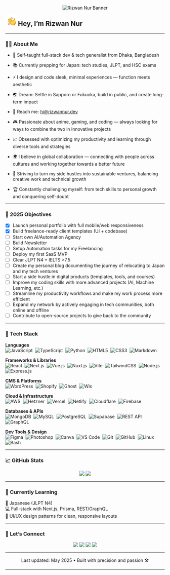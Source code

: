 <!-- Banner -->
<p align="center">
  <img src="https://raw.githubusercontent.com/rizwannur/rizwannur/main/assets/banner.jpg" alt="Rizwan Nur Banner" />
</p>

<!-- Wave Gif & Intro -->
<p><img src="https://raw.githubusercontent.com/AVS1508/AVS1508/master/assets/Hand%20Wave.gif" width="40" align="left" /> <h2>Hey, I’m Rizwan Nur</h2></p>

---

### 👨‍💻 About Me

- 🧠 Self-taught full-stack dev & tech generalist from Dhaka, Bangladesh  
- 📚 Currently prepping for Japan: tech studies, JLPT, and HSC exams  
- ⚡ I design and code sleek, minimal experiences — function meets aesthetic  
- 🌏 Dream: Settle in Sapporo or Fukuoka, build in public, and create long-term impact  
- 💬 Reach me: [hi@rizwannur.dev](mailto:hi@rizwannur.xyz)  

- 🎮 Passionate about anime, gaming, and coding — always looking for ways to combine the two in innovative projects  
- 📈 Obsessed with optimizing my productivity and learning through diverse tools and strategies  
- 🌍 I believe in global collaboration — connecting with people across cultures and working together towards a better future  
- 🚀 Striving to turn my side hustles into sustainable ventures, balancing creative work and technical growth  
- 🏆 Constantly challenging myself: from tech skills to personal growth and conquering self-doubt  

---

### 🎯 2025 Objectives

- [x] Launch personal portfolio with full mobile/web responsiveness  
- [x] Build freelance-ready client templates (UI + codebase)  
- [ ] Start own AI/Automation Agency  
- [ ] Build Newsletter  
- [ ] Setup Automation tasks for my Freelancing  
- [ ] Deploy my first SaaS MVP  
- [ ] Clear JLPT N4 + IELTS >7.5  
- [ ] Create my personal blog documenting the journey of relocating to Japan and my tech ventures  
- [ ] Start a side hustle in digital products (templates, tools, and courses)  
- [ ] Improve my coding skills with more advanced projects (AI, Machine Learning, etc.)  
- [ ] Streamline my productivity workflows and make my work process more efficient  
- [ ] Expand my network by actively engaging in tech communities, both online and offline  
- [ ] Contribute to open-source projects to give back to the community  

---

### 🧪 Tech Stack

**Languages**  
![JavaScript](https://img.shields.io/badge/-JavaScript-05122A?style=flat&logo=javascript)&nbsp;
![TypeScript](https://img.shields.io/badge/-TypeScript-05122A?style=flat&logo=typescript)&nbsp;
![Python](https://img.shields.io/badge/-Python-05122A?style=flat&logo=python)&nbsp;
![HTML5](https://img.shields.io/badge/-HTML5-05122A?style=flat&logo=html5)&nbsp;
![CSS3](https://img.shields.io/badge/-CSS3-05122A?style=flat&logo=css3)&nbsp;
![Markdown](https://img.shields.io/badge/-Markdown-05122A?style=flat&logo=markdown)&nbsp;

**Frameworks & Libraries**  
![React](https://img.shields.io/badge/-React-05122A?style=flat&logo=react)&nbsp;
![Next.js](https://img.shields.io/badge/-Next.js-05122A?style=flat&logo=next.js)&nbsp;
![Vue.js](https://img.shields.io/badge/-Vue.js-05122A?style=flat&logo=vue.js)&nbsp;
![Nuxt.js](https://img.shields.io/badge/-Nuxt.js-05122A?style=flat&logo=nuxt.js)&nbsp;
![Vite](https://img.shields.io/badge/-Vite-05122A?style=flat&logo=vite)&nbsp;
![TailwindCSS](https://img.shields.io/badge/-TailwindCSS-05122A?style=flat&logo=tailwind-css)&nbsp;
![Node.js](https://img.shields.io/badge/-Node.js-05122A?style=flat&logo=node.js)&nbsp;
![Express.js](https://img.shields.io/badge/-Express.js-05122A?style=flat&logo=express)&nbsp;

**CMS & Platforms**  
![WordPress](https://img.shields.io/badge/-WordPress-05122A?style=flat&logo=wordpress)&nbsp;
![Shopify](https://img.shields.io/badge/-Shopify-05122A?style=flat&logo=shopify)&nbsp;
![Ghost](https://img.shields.io/badge/-Ghost-05122A?style=flat&logo=ghost)&nbsp;
![Wix](https://img.shields.io/badge/-Wix-05122A?style=flat&logo=wix)&nbsp;

**Cloud & Infrastructure**  
![AWS](https://img.shields.io/badge/-AWS-05122A?style=flat&logo=amazon-aws)&nbsp;
![Hetzner](https://img.shields.io/badge/-Hetzner-05122A?style=flat&logo=hetzner)&nbsp;
![Vercel](https://img.shields.io/badge/-Vercel-05122A?style=flat&logo=vercel)&nbsp;
![Netlify](https://img.shields.io/badge/-Netlify-05122A?style=flat&logo=netlify)&nbsp;
![Cloudflare](https://img.shields.io/badge/-Cloudflare-05122A?style=flat&logo=cloudflare)&nbsp;
![Firebase](https://img.shields.io/badge/-Firebase-05122A?style=flat&logo=firebase)&nbsp;

**Databases & APIs**  
![MongoDB](https://img.shields.io/badge/-MongoDB-05122A?style=flat&logo=mongodb)&nbsp;
![MySQL](https://img.shields.io/badge/-MySQL-05122A?style=flat&logo=mysql)&nbsp;
![PostgreSQL](https://img.shields.io/badge/-PostgreSQL-05122A?style=flat&logo=postgresql)&nbsp;
![Supabase](https://img.shields.io/badge/-Supabase-05122A?style=flat&logo=supabase)&nbsp;
![REST API](https://img.shields.io/badge/-REST-05122A?style=flat&logo=rest)&nbsp;
![GraphQL](https://img.shields.io/badge/-GraphQL-05122A?style=flat&logo=graphql)&nbsp;

**Dev Tools & Design**  
![Figma](https://img.shields.io/badge/-Figma-05122A?style=flat&logo=figma)&nbsp;
![Photoshop](https://img.shields.io/badge/-Photoshop-05122A?style=flat&logo=adobe-photoshop)&nbsp;
![Canva](https://img.shields.io/badge/-Canva-05122A?style=flat&logo=canva)&nbsp;
![VS Code](https://img.shields.io/badge/-VS%20Code-05122A?style=flat&logo=visual-studio-code)&nbsp;
![Git](https://img.shields.io/badge/-Git-05122A?style=flat&logo=git)&nbsp;
![GitHub](https://img.shields.io/badge/-GitHub-05122A?style=flat&logo=github)&nbsp;
![Linux](https://img.shields.io/badge/-Linux-05122A?style=flat&logo=linux)&nbsp;
![Bash](https://img.shields.io/badge/-Bash-05122A?style=flat&logo=gnubash)&nbsp;

---

### 📈 GitHub Stats

<p align="center">
  <img src="https://github-readme-stats.vercel.app/api?username=rizwannur&show_icons=true&theme=tokyonight&count_private=true" height="180px"/>
  <img src="https://github-readme-stats.vercel.app/api/top-langs/?username=rizwannur&layout=compact&langs_count=10&theme=tokyonight" height="180px"/>
</p>

---

### 🌱 Currently Learning

📘 Japanese (JLPT N4)  
💻 Full-stack with Next.js, Prisma, REST/GraphQL  
🎨 UI/UX design patterns for clean, responsive layouts

---

### 🤝 Let’s Connect

<p align="center">
  <a href="https://rizwannur.dev"><img src="https://img.shields.io/badge/-Portfolio-3423A6?style=flat&logo=Google-Chrome&logoColor=white" /></a>
  <a href="https://linkedin.com/in/rizwannur"><img src="https://img.shields.io/badge/-LinkedIn-0077B5?style=flat&logo=Linkedin&logoColor=white" /></a>
  <a href="mailto:hi@rizwannur.dev"><img src="https://img.shields.io/badge/-Email-D14836?style=flat&logo=Gmail&logoColor=white" /></a>
  <a href="https://instagram.com/rizwan.nur"><img src="https://img.shields.io/badge/-Instagram-E4405F?style=flat&logo=Instagram&logoColor=white" /></a>
</p>

---

<p align="center">Last updated: May 2025 • Built with precision and passion 🛠️</p>

---
